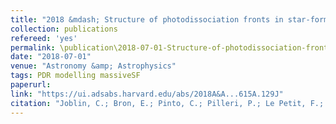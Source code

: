 ```yaml
---
title: "2018 &mdash; Structure of photodissociation fronts in star-forming regions revealed by Herschel observations of high-J CO emission lines"
collection: publications
refereed: 'yes'
permalink: \publication\2018-07-01-Structure-of-photodissociation-fronts-in-star-forming-regions-revealed-by-Herschel
date: "2018-07-01"
venue: "Astronomy &amp; Astrophysics"
tags: PDR modelling massiveSF
paperurl:
link: "https://ui.adsabs.harvard.edu/abs/2018A&A...615A.129J"
citation: "Joblin, C.; Bron, E.; Pinto, C.; Pilleri, P.; Le Petit, F.; Gerin, M.; Le Bourlot, J.; Fuente, A.; Berne, O.; Goicoechea, J. R.; Habart, E.; Köhler, M.; Teyssier, D.; Nagy, Z.; Montillaud, J.; Vastel, C.; Cernicharo, J.; Röllig, M.; Ossenkopf-Okada, V.; Bergin, E. A., Astronomy &amp; Astrophysics, Volume 615, id.A129, 20 pp."
---
```

